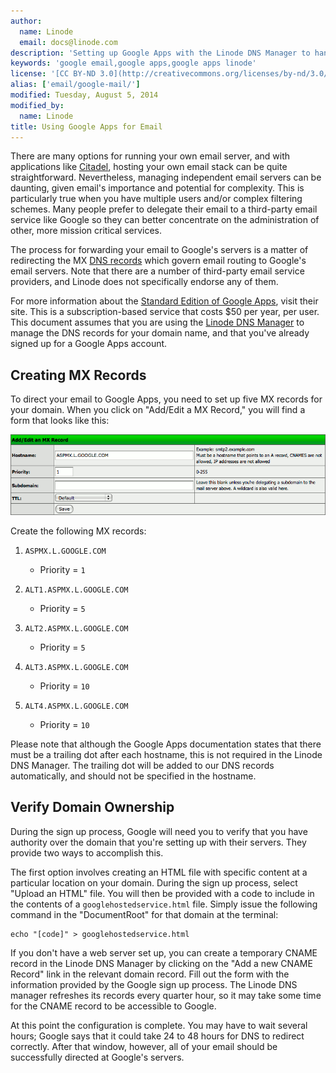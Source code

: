 ```yaml
---
author:
  name: Linode
  email: docs@linode.com
description: 'Setting up Google Apps with the Linode DNS Manager to handle email for your domains.'
keywords: 'google email,google apps,google apps linode'
license: '[CC BY-ND 3.0](http://creativecommons.org/licenses/by-nd/3.0/us/)'
alias: ['email/google-mail/']
modified: Tuesday, August 5, 2014
modified_by:
  name: Linode
title: Using Google Apps for Email
---
```


There are many options for running your own email server, and with applications like [Citadel](/docs/email/citadel/), hosting your own email stack can be quite straightforward. Nevertheless, managing independent email servers can be daunting, given email's importance and potential for complexity. This is particularly true when you have multiple users and/or complex filtering schemes. Many people prefer to delegate their email to a third-party email service like Google so they can better concentrate on the administration of other, more mission critical services.

The process for forwarding your email to Google's servers is a matter of redirecting the MX [DNS records](/docs/dns-guides/introduction-to-dns) which govern email routing to Google's email servers. Note that there are a number of third-party email service providers, and Linode does not specifically endorse any of them.

For more information about the [Standard Edition of Google Apps](http://www.google.com/apps/), visit their site. This is a subscription-based service that costs \$50 per year, per user. This document assumes that you are using the [Linode DNS Manager](/docs/dns-guides/configuring-dns-with-the-linode-manager) to manage the DNS records for your domain name, and that you've already signed up for a Google Apps account.

Creating MX Records
-------------------

To direct your email to Google Apps, you need to set up five MX records for your domain. When you click on "Add/Edit a MX Record," you will find a form that looks like this:

[![Adding an MX record for Google Apps in the Linode DNS Manager.](/docs/assets/97-google-mail-01-create-mx-record.png)](/docs/assets/97-google-mail-01-create-mx-record.png)

Create the following MX records:

1.  `ASPMX.L.GOOGLE.COM`
    -   Priority = `1`

2.  `ALT1.ASPMX.L.GOOGLE.COM`
    -   Priority = `5`

3.  `ALT2.ASPMX.L.GOOGLE.COM`
    -   Priority = `5`

4.  `ALT3.ASPMX.L.GOOGLE.COM`
    -   Priority = `10`

5.  `ALT4.ASPMX.L.GOOGLE.COM`
    -   Priority = `10`

Please note that although the Google Apps documentation states that there must be a trailing dot after each hostname, this is not required in the Linode DNS Manager. The trailing dot will be added to our DNS records automatically, and should not be specified in the hostname.

Verify Domain Ownership
-----------------------

During the sign up process, Google will need you to verify that you have authority over the domain that you're setting up with their servers. They provide two ways to accomplish this.

The first option involves creating an HTML file with specific content at a particular location on your domain. During the sign up process, select "Upload an HTML" file. You will then be provided with a code to include in the contents of a `googlehostedservice.html` file. Simply issue the following command in the "DocumentRoot" for that domain at the terminal:

    echo "[code]" > googlehostedservice.html

If you don't have a web server set up, you can create a temporary CNAME record in the Linode DNS Manager by clicking on the "Add a new CNAME Record" link in the relevant domain record. Fill out the form with the information provided by the Google sign up process. The Linode DNS manager refreshes its records every quarter hour, so it may take some time for the CNAME record to be accessible to Google.

At this point the configuration is complete. You may have to wait several hours; Google says that it could take 24 to 48 hours for DNS to redirect correctly. After that window, however, all of your email should be successfully directed at Google's servers.




